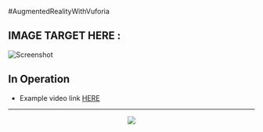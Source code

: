 ﻿#AugmentedRealityWithVuforia
 
 ## IMAGE TARGET HERE :
 
 ![Screenshot](https://github.com/ViniciusApolinario/AugmentedRealityWithVuforia/blob/master/IMAGE_TARGET.jpg?raw=true)

## In Operation
 
 * Example video link [HERE](https://www.linkedin.com/feed/update/urn:li:activity:6343503742997925888)
 
<hr/>

<p align="center">
<a title="Vinicius Apolinário" target="_blank" href="http://github.com/ViniciusApolinario">
    <img src="https://avatars0.githubusercontent.com/u/11331469?s=50"/>
</a>
</p>
